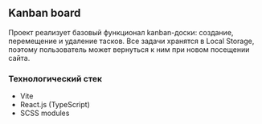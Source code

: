 ## Kanban board 

Проект реализует базовый функционал kanban-доски: создание, перемещение и удаление тасков. Все задачи хранятся в Local Storage, поэтому пользователь может вернуться к ним при новом посещении сайта.

### Технологический стек
* Vite
* React.js (TypeScript)
* SCSS modules
